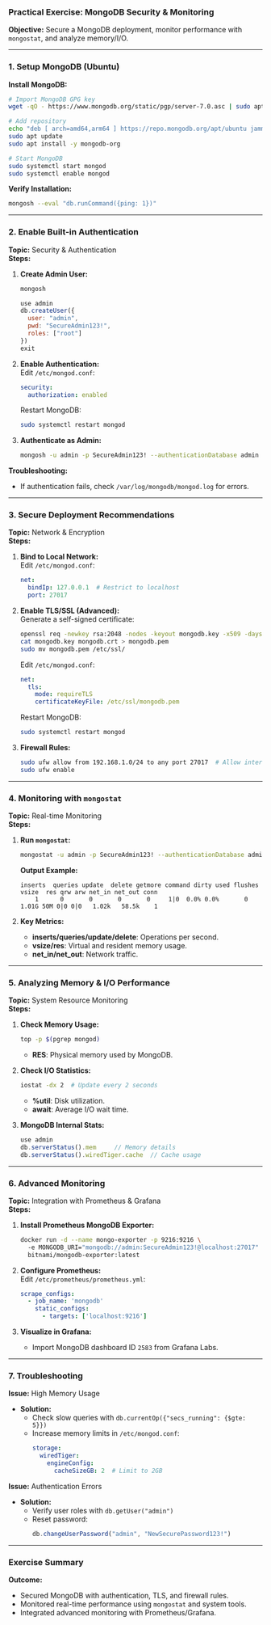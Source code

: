 ### **Practical Exercise: MongoDB Security & Monitoring**  
**Objective:** Secure a MongoDB deployment, monitor performance with `mongostat`, and analyze memory/I/O.  

---

### **1. Setup MongoDB (Ubuntu)**  
**Install MongoDB:**  
```bash 
# Import MongoDB GPG key 
wget -qO - https://www.mongodb.org/static/pgp/server-7.0.asc | sudo apt-key add - 

# Add repository 
echo "deb [ arch=amd64,arm64 ] https://repo.mongodb.org/apt/ubuntu jammy/mongodb-org/7.0 multiverse" | sudo tee /etc/apt/sources.list.d/mongodb-org-7.0.list 
sudo apt update 
sudo apt install -y mongodb-org 

# Start MongoDB 
sudo systemctl start mongod 
sudo systemctl enable mongod 
```  
**Verify Installation:**  
```bash 
mongosh --eval "db.runCommand({ping: 1})" 
```  

---

### **2. Enable Built-in Authentication**  
**Topic:** Security & Authentication  
**Steps:**  
1. **Create Admin User:**  
   ```bash 
   mongosh 
   ```  
   ```javascript 
   use admin 
   db.createUser({ 
     user: "admin", 
     pwd: "SecureAdmin123!", 
     roles: ["root"] 
   }) 
   exit 
   ```  

2. **Enable Authentication:**  
   Edit `/etc/mongod.conf`:  
   ```yaml 
   security: 
     authorization: enabled 
   ```  
   Restart MongoDB:  
   ```bash 
   sudo systemctl restart mongod 
   ```  

3. **Authenticate as Admin:**  
   ```bash 
   mongosh -u admin -p SecureAdmin123! --authenticationDatabase admin 
   ```  

**Troubleshooting:**  
- If authentication fails, check `/var/log/mongodb/mongod.log` for errors.  

---

### **3. Secure Deployment Recommendations**  
**Topic:** Network & Encryption  
**Steps:**  
1. **Bind to Local Network:**  
   Edit `/etc/mongod.conf`:  
   ```yaml 
   net: 
     bindIp: 127.0.0.1  # Restrict to localhost 
     port: 27017 
   ```  

2. **Enable TLS/SSL (Advanced):**  
   Generate a self-signed certificate:  
   ```bash 
   openssl req -newkey rsa:2048 -nodes -keyout mongodb.key -x509 -days 365 -out mongodb.crt 
   cat mongodb.key mongodb.crt > mongodb.pem 
   sudo mv mongodb.pem /etc/ssl/ 
   ```  
   Edit `/etc/mongod.conf`:  
   ```yaml 
   net: 
     tls: 
       mode: requireTLS 
       certificateKeyFile: /etc/ssl/mongodb.pem 
   ```  
   Restart MongoDB:  
   ```bash 
   sudo systemctl restart mongod 
   ```  

3. **Firewall Rules:**  
   ```bash 
   sudo ufw allow from 192.168.1.0/24 to any port 27017  # Allow internal network 
   sudo ufw enable 
   ```  

---

### **4. Monitoring with `mongostat`**  
**Topic:** Real-time Monitoring  
**Steps:**  
1. **Run `mongostat`:**  
   ```bash 
   mongostat -u admin -p SecureAdmin123! --authenticationDatabase admin 
   ```  
   **Output Example:**  
   ``` 
   inserts  queries update  delete getmore command dirty used flushes vsize  res qrw arw net_in net_out conn 
       1      0       0       0       0     1|0  0.0% 0.0%       0 1.01G 50M 0|0 0|0   1.02k   58.5k    1 
   ```  

2. **Key Metrics:**  
   - **inserts/queries/update/delete**: Operations per second.  
   - **vsize/res**: Virtual and resident memory usage.  
   - **net_in/net_out**: Network traffic.  

---

### **5. Analyzing Memory & I/O Performance**  
**Topic:** System Resource Monitoring  
**Steps:**  
1. **Check Memory Usage:**  
   ```bash 
   top -p $(pgrep mongod) 
   ```  
   - **RES**: Physical memory used by MongoDB.  

2. **Check I/O Statistics:**  
   ```bash 
   iostat -dx 2  # Update every 2 seconds 
   ```  
   - **%util**: Disk utilization.  
   - **await**: Average I/O wait time.  

3. **MongoDB Internal Stats:**  
   ```javascript 
   use admin 
   db.serverStatus().mem     // Memory details 
   db.serverStatus().wiredTiger.cache  // Cache usage 
   ```  

---

### **6. Advanced Monitoring**  
**Topic:** Integration with Prometheus & Grafana  
**Steps:**  
1. **Install Prometheus MongoDB Exporter:**  
   ```bash 
   docker run -d --name mongo-exporter -p 9216:9216 \ 
     -e MONGODB_URI="mongodb://admin:SecureAdmin123!@localhost:27017" \ 
     bitnami/mongodb-exporter:latest 
   ```  

2. **Configure Prometheus:**  
   Edit `/etc/prometheus/prometheus.yml`:  
   ```yaml 
   scrape_configs: 
     - job_name: 'mongodb' 
       static_configs: 
         - targets: ['localhost:9216'] 
   ```  

3. **Visualize in Grafana:**  
   - Import MongoDB dashboard ID `2583` from Grafana Labs.  

---

### **7. Troubleshooting**  
**Issue:** High Memory Usage  
- **Solution:**  
  - Check slow queries with `db.currentOp({"secs_running": {$gte: 5}})`  
  - Increase memory limits in `/etc/mongod.conf`:  
    ```yaml 
    storage: 
      wiredTiger: 
        engineConfig: 
          cacheSizeGB: 2  # Limit to 2GB 
    ```  

**Issue:** Authentication Errors  
- **Solution:**  
  - Verify user roles with `db.getUser("admin")`  
  - Reset password:  
    ```javascript 
    db.changeUserPassword("admin", "NewSecurePassword123!") 
    ```  

---

### **Exercise Summary**  
**Outcome:**  
- Secured MongoDB with authentication, TLS, and firewall rules.  
- Monitored real-time performance using `mongostat` and system tools.  
- Integrated advanced monitoring with Prometheus/Grafana.  


